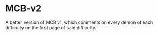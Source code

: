 # MCB-v2
A better version of MCB v1, which comments on every demon of each difficulty on the first page of said difficulty.
